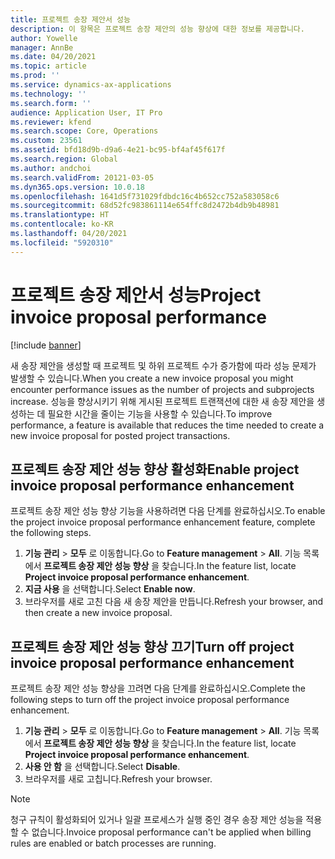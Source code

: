 ```yaml
---
title: 프로젝트 송장 제안서 성능
description: 이 항목은 프로젝트 송장 제안의 성능 향상에 대한 정보를 제공합니다.
author: Yowelle
manager: AnnBe
ms.date: 04/20/2021
ms.topic: article
ms.prod: ''
ms.service: dynamics-ax-applications
ms.technology: ''
ms.search.form: ''
audience: Application User, IT Pro
ms.reviewer: kfend
ms.search.scope: Core, Operations
ms.custom: 23561
ms.assetid: bfd18d9b-d9a6-4e21-bc95-bf4af45f617f
ms.search.region: Global
ms.author: andchoi
ms.search.validFrom: 20121-03-05
ms.dyn365.ops.version: 10.0.18
ms.openlocfilehash: 1641d5f731029fdbdc16c4b652cc752a583058c6
ms.sourcegitcommit: 68d52fc983861114e654ffc8d2472b4db9b48981
ms.translationtype: HT
ms.contentlocale: ko-KR
ms.lasthandoff: 04/20/2021
ms.locfileid: "5920310"
---
```

# <a name="project-invoice-proposal-performance"></a><span data-ttu-id="bfa06-103">프로젝트 송장 제안서 성능</span><span class="sxs-lookup"><span data-stu-id="bfa06-103">Project invoice proposal performance</span></span>

[!include [banner](../includes/banner.md)]

<span data-ttu-id="bfa06-104">새 송장 제안을 생성할 때 프로젝트 및 하위 프로젝트 수가 증가함에 따라 성능 문제가 발생할 수 있습니다.</span><span class="sxs-lookup"><span data-stu-id="bfa06-104">When you create a new invoice proposal you might encounter performance issues as the number of projects and subprojects increase.</span></span> <span data-ttu-id="bfa06-105">성능을 향상시키기 위해 게시된 프로젝트 트랜잭션에 대한 새 송장 제안을 생성하는 데 필요한 시간을 줄이는 기능을 사용할 수 있습니다.</span><span class="sxs-lookup"><span data-stu-id="bfa06-105">To improve performance, a feature is available that reduces the time needed to create a new invoice proposal for posted project transactions.</span></span>

## <a name="enable-project-invoice-proposal-performance-enhancement"></a><span data-ttu-id="bfa06-106">프로젝트 송장 제안 성능 향상 활성화</span><span class="sxs-lookup"><span data-stu-id="bfa06-106">Enable project invoice proposal performance enhancement</span></span>
<span data-ttu-id="bfa06-107">프로젝트 송장 제안 성능 향상 기능을 사용하려면 다음 단계를 완료하십시오.</span><span class="sxs-lookup"><span data-stu-id="bfa06-107">To enable the project invoice proposal performance enhancement feature, complete the following steps.</span></span>

1.  <span data-ttu-id="bfa06-108">**기능 관리** > **모두** 로 이동합니다.</span><span class="sxs-lookup"><span data-stu-id="bfa06-108">Go to **Feature management** > **All**.</span></span> <span data-ttu-id="bfa06-109">기능 목록에서 **프로젝트 송장 제안 성능 향상** 을 찾습니다.</span><span class="sxs-lookup"><span data-stu-id="bfa06-109">In the feature list, locate **Project invoice proposal performance enhancement**.</span></span>
2.  <span data-ttu-id="bfa06-110">**지금 사용** 을 선택합니다.</span><span class="sxs-lookup"><span data-stu-id="bfa06-110">Select **Enable now**.</span></span>
3.  <span data-ttu-id="bfa06-111">브라우저를 새로 고친 다음 새 송장 제안을 만듭니다.</span><span class="sxs-lookup"><span data-stu-id="bfa06-111">Refresh your browser, and then create a new invoice proposal.</span></span>

## <a name="turn-off-project-invoice-proposal-performance-enhancement"></a><span data-ttu-id="bfa06-112">프로젝트 송장 제안 성능 향상 끄기</span><span class="sxs-lookup"><span data-stu-id="bfa06-112">Turn off project invoice proposal performance enhancement</span></span>
<span data-ttu-id="bfa06-113">프로젝트 송장 제안 성능 향상을 끄려면 다음 단계를 완료하십시오.</span><span class="sxs-lookup"><span data-stu-id="bfa06-113">Complete the following steps to turn off the project invoice proposal performance enhancement.</span></span>

1.  <span data-ttu-id="bfa06-114">**기능 관리** > **모두** 로 이동합니다.</span><span class="sxs-lookup"><span data-stu-id="bfa06-114">Go to **Feature management** > **All**.</span></span> <span data-ttu-id="bfa06-115">기능 목록에서 **프로젝트 송장 제안 성능 향상** 을 찾습니다.</span><span class="sxs-lookup"><span data-stu-id="bfa06-115">In the feature list, locate **Project invoice proposal performance enhancement**.</span></span>
2.  <span data-ttu-id="bfa06-116">**사용 안 함** 을 선택합니다.</span><span class="sxs-lookup"><span data-stu-id="bfa06-116">Select **Disable**.</span></span>
3.  <span data-ttu-id="bfa06-117">브라우저를 새로 고칩니다.</span><span class="sxs-lookup"><span data-stu-id="bfa06-117">Refresh your browser.</span></span>

> [!NOTE]
> <span data-ttu-id="bfa06-118">청구 규칙이 활성화되어 있거나 일괄 프로세스가 실행 중인 경우 송장 제안 성능을 적용할 수 없습니다.</span><span class="sxs-lookup"><span data-stu-id="bfa06-118">Invoice proposal performance can't be applied when billing rules are enabled or batch processes are running.</span></span>
